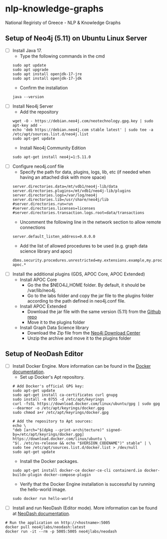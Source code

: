 # nlp-knowledge-graphs
National Regiristy of Greece - NLP &amp; Knowledge Graphs


## Setup of Neo4j (5.11) on Ubuntu Linux Server
- [ ] Install Java 17.
    - Type the following commands in the cmd
    ```
    sudo apt update
    sudo apt upgrade
    sudo apt install openjdk-17-jre
    sudo apt install openjdk-17-jdk
    ```
    - Confirm the installation
    ```
    java --version
    ```
- [ ] Install Neo4j Server
    - Add the repository
    ```
    wget -O - https://debian.neo4j.com/neotechnology.gpg.key | sudo apt-key add -
    echo 'deb https://debian.neo4j.com stable latest' | sudo tee -a /etc/apt/sources.list.d/neo4j.list
    sudo apt-get update
    ```
    - Install Neo4j Community Edition
    ```
    sudo apt-get install neo4j=1:5.11.0
    ```
- [ ] Configure neo4j.conf file
    - Specify the path for data, plugins, logs, lib, etc (if needed when having an attached disk with more space)
    ```
    server.directories.data=/mt/vdb1/neo4j-lib/data
    server.directories.plugins=/mt/vdb1/neo4j-lib/plugins
    server.directories.logs=/var/log/neo4j
    server.directories.lib=/usr/share/neo4j/lib
    #server.directories.run=run
    #server.directories.licenses=licenses
    #server.directories.transaction.logs.root=data/transactions
    ```
    - Uncomment the following line in the network section to allow remote connections
    ```
    server.default_listen_address=0.0.0.0
    ```
    - Add the list of allowed procedures to be used (e.g. graph data science library and apoc)
    ```
    dbms.security.procedures.unrestricted=my.extensions.example,my.procedures.*,gds.*, apoc.*
    ```
- [ ] Install the additional plugins (GDS, APOC Core, APOC Extended)
    - Install APOC Core
        - Go the the $NEO4J_HOME folder. By default, it should be /var/lib/neo4j.
        - Go to the labs folder and copy the jar file to the plugins folder according to the path defined in neo4j.conf file.
    - Install APOC Extended
        - Download the jar file with the same version (5.11) from the [Github repo](https://github.com/neo4j-contrib/neo4j-apoc-procedures/releases/)
        - Move it to the plugins folder
    - Install Graph Data Science library
        - Download the Zip file from the [Neo4j Download Center](https://neo4j.com/download-center/#ngds)
        - Unzip the archive and move it to the plugins folder


## Setup of NeoDash Editor
- [ ] Install Docker Engine. More information can be found in the [Docker documentation](https://docs.docker.com/engine/install/ubuntu/).
    - Set up Docker's Apt repository.
    ```
    # Add Docker's official GPG key:
    sudo apt-get update
    sudo apt-get install ca-certificates curl gnupg
    sudo install -m 0755 -d /etc/apt/keyrings
    curl -fsSL https://download.docker.com/linux/ubuntu/gpg | sudo gpg --dearmor -o /etc/apt/keyrings/docker.gpg
    sudo chmod a+r /etc/apt/keyrings/docker.gpg

    # Add the repository to Apt sources:
    echo \
    "deb [arch="$(dpkg --print-architecture)" signed-by=/etc/apt/keyrings/docker.gpg] https://download.docker.com/linux/ubuntu \
    "$(. /etc/os-release && echo "$VERSION_CODENAME")" stable" | \
    sudo tee /etc/apt/sources.list.d/docker.list > /dev/null
    sudo apt-get update
    ```
    - Install the Docker packages.
    ```
    sudo apt-get install docker-ce docker-ce-cli containerd.io docker-buildx-plugin docker-compose-plugin
    ```
    - Verify that the Docker Engine installation is successful by running the hello-world image.
    ```
    sudo docker run hello-world
    ```
- [ ] Install and run NeoDash (Editor mode). More information can be found at [NeoDash documentation](https://neo4j.com/labs/neodash/2.2/developer-guide/build-and-run/#_run_locally_with_docker).
```
# Run the application on http://<hostname>:5005
docker pull neo4jlabs/neodash:latest
docker run -it --rm -p 5005:5005 neo4jlabs/neodash
```


